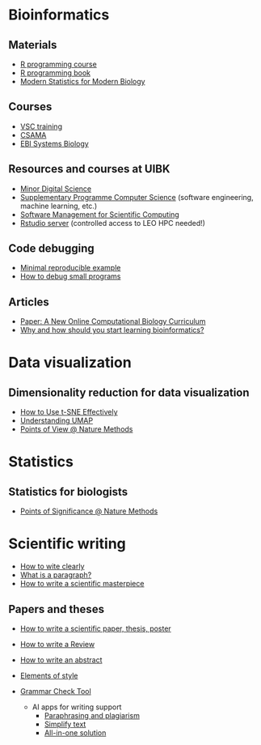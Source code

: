 # Bioinformatics 

## Materials
- [R programming course](https://github.com/FFinotello/Rcourse)
- [R programming book](https://discdown.org/rprogramming/)
- [Modern Statistics for Modern Biology](https://www.huber.embl.de/msmb/)

## Courses
- [VSC training](https://vsc.ac.at/research/vsc-research-center/vsc-school-seminar/)
- [CSAMA](https://www.huber.embl.de/csama2020/)
- [EBI Systems Biology](https://www.ebi.ac.uk/training/materials/systems-biology-large-datasets-biological-insight-materials/)

## Resources and courses at UIBK
- [Minor Digital Science](https://www.uibk.ac.at/disc/teaching/digital-science/index.html.en)
- [Supplementary Programme Computer Science](https://www.uibk.ac.at/studium/angebot/es-informatik/index.html.en) (software engineering, machine learning, etc.)
- [Software Management for Scientific Computing](https://lfuonline.uibk.ac.at/public/lfuonline_lv.details?sem_id_in=23W&lvnr_id_in=198702&sprache_in=en)
- [Rstudio server](https://login.leo4.uibk.ac.at/rstudio/) (controlled access to LEO HPC needed!)

## Code debugging
- [Minimal reproducible example](https://stackoverflow.com/help/minimal-reproducible-example)
- [How to debug small programs](https://ericlippert.com/2014/03/05/how-to-debug-small-programs/)

## Articles
- [Paper: A New Online Computational Biology Curriculum](https://journals.plos.org/ploscompbiol/article?id=10.1371/journal.pcbi.1003662)
- [Why and how should you start learning bioinformatics?](https://network.febs.org/posts/why-and-how-should-you-start-learning-bioinformatics?s=03)


# Data visualization

## Dimensionality reduction for data visualization
- [How to Use t-SNE Effectively](https://distill.pub/2016/misread-tsne/)
- [Understanding UMAP](https://pair-code.github.io/understanding-umap/)
- [Points of View @ Nature Methods](https://www.nature.com/search?q=%22Points%20of%20view%22&journal=nmeth&order=relevance)

# Statistics

## Statistics for biologists
- [Points of Significance @ Nature Methods](https://www.nature.com/search?q=%22Points+of+significance%22&journal=nmeth)

# Scientific writing

- [How to wite clearly](https://www.sfedit.net/wp-content/uploads/2019/10/Fourteen-Steps-to-Writing-Clearly.pdf)
- [What is a paragraph?](https://writingcenter.unc.edu/tips-and-tools/paragraphs/)
- [How to write a scientific masterpiece](https://www.jci.org/articles/view/130284)

## Papers and theses

- [How to write a scientific paper, thesis, poster](https://www.sfedit.net/blog/)
- [How to write a Review](https://www.nature.com/articles/d41586-020-03422-x)
- [How to write an abstract](https://github.com/ComputationalBiomedicineGroup/Useful_resources/blob/main/nature-summary-paragraph.pdf)
- [Elements of style](https://www.nature.com/articles/nphys724)
- [Grammar Check Tool](https://www.aje.com/grammar-check/?utm_source=Website&utm_medium=Nature&utm_campaign=SNAS+Referrals+2022+GC&utm_id=Grammar+Check)
  
  - AI apps for writing support
    - [Paraphrasing and plagiarism](https://quillbot.com/)
    - [Simplify text](https://hemingwayapp.com/)
    - [All-in-one solution](https://www.writefull.com/)
